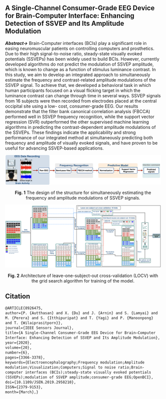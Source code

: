 ## A Single-Channel Consumer-Grade EEG Device for Brain-Computer Interface: Enhancing Detection of SSVEP and Its Amplitude Modulation

***Abstract->*** Brain-Computer interfaces (BCIs) play a significant role in easing neuromuscular patients on controlling computers and prosthetics. Due to their high signal-to-noise ratio, steady-state visually evoked potentials (SSVEPs) has been widely used to build BCIs. However, currently developed algorithms do not predict the modulation of SSVEP amplitude, which is known to change as a function of stimulus luminance contrast. In this study, we aim to develop an integrated approach to simultaneously estimate the frequency and contrast-related amplitude modulations of the SSVEP signal. To achieve that, we developed a behavioral task in which human participants focused on a visual flicking target in which the luminance contrast can change through time in several ways. SSVEP signals from 16 subjects were then recorded from electrodes placed at the central occipital site using a low- cost, consumer-grade EEG. Our results demonstrate that the filter bank canonical correlation analysis (FBCCA) performed well in SSVEP frequency recognition, while the support vector regression (SVR) outperformed the other supervised machine learning algorithms in predicting the contrast-dependent amplitude modulations of the SSVEPs. These findings indicate the applicability and strong performance of our integrated method at simultaneously predicting both frequency and amplitude of visually evoked signals, and have proven to be useful for advancing SSVEP-based applications.

![alt text](Graphical_Abstarct.001.png)
<p align="center"> 
<b>Fig. 1</b> The design of the structure for simultaneously estimating the frequency and amplitude modulations of SSVEP signals. 
</p>

![alt text](Predictive_model_structure/Predictive_model_structure.001.png)
<p align="center"> 
<b>Fig. 2</b> Architecture of leave-one-subject-out cross-validation (LOCV) with the grid search algorithm for training of the model. 
</p>

## Citation

```
@ARTICLE{8926475, 
author={P. {Autthasan} and X. {Du} and J. {Arnin} and S. {Lamyai} and M. {Perera} and S. {Itthipuripat} and T. {Yagi} and P. {Manoonpong} and T. {Wilaiprasitporn}}, 
journal={IEEE Sensors Journal}, 
title={A Single-Channel Consumer-Grade EEG Device for Brain–Computer Interface: Enhancing Detection of SSVEP and Its Amplitude Modulation}, 
year={2020}, 
volume={20}, 
number={6}, 
pages={3366-3378}, 
keywords={Electroencephalography;Frequency modulation;Amplitude modulation;Visualization;Computers;Signal to noise ratio;Brain-computer interfaces (BCIs);steady-state visually evoked potentials (SSVEPs);modulation of SSVEP amplitude;consumer-grade EEG;OpenBCI}, 
doi={10.1109/JSEN.2019.2958210}, 
ISSN={2379-9153}, 
month={March},}
```




